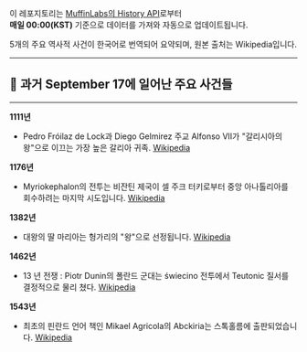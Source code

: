 

이 레포지토리는 [MuffinLabs의 History API](https://history.muffinlabs.com/date)로부터  
**매일 00:00(KST)** 기준으로 데이터를 가져와 자동으로 업데이트됩니다.

5개의 주요 역사적 사건이 한국어로 번역되어 요약되며, 원본 출처는 Wikipedia입니다.

---

## 📅 과거 **September 17**에 일어난 주요 사건들

---
**1111년**
- Pedro Fróilaz de Lock과 Diego Gelmirez 주교 Alfonso VII가 "갈리시아의 왕"으로 이끄는 가장 높은 갈리아 귀족.  [Wikipedia](https://wikipedia.org/wiki/Kingdom_of_Galicia)

**1176년**
- Myriokephalon의 전투는 비잔틴 제국이 셀 주크 터키로부터 중앙 아나톨리아를 회수하려는 마지막 시도입니다.  [Wikipedia](https://wikipedia.org/wiki/Battle_of_Myriokephalon)

**1382년**
- 대왕의 딸 마리아는 헝가리의 "왕"으로 선정됩니다.  [Wikipedia](https://wikipedia.org/wiki/Louis_the_Great)

**1462년**
- 13 년 전쟁 : Piotr Dunin의 폴란드 군대는 świecino 전투에서 Teutonic 질서를 결정적으로 물리 쳤다.  [Wikipedia](https://wikipedia.org/wiki/Thirteen_Years%27_War_(1454%E2%80%9366))

**1543년**
- 최초의 핀란드 언어 책인 Mikael Agricola의 Abckiria는 스톡홀름에 출판되었습니다.  [Wikipedia](https://wikipedia.org/wiki/Finnish-language)
